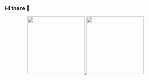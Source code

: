 ### Hi there 👋
<div align="center">
  <a href="https://github.com/joao-mocelin">
  <img height="180em" src="https://github-readme-stats.vercel.app/api?username=joao-mocelin&show_icons=true&theme=light&include_all_commits=true&count_private=true"/>
  <img height="180em" src="https://github-readme-stats.vercel.app/api/top-langs/?username=joao-mocelin&layout=compact&langs_count=7&theme=light"/>
</div>
